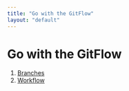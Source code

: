 ```yaml
---
title: "Go with the GitFlow"
layout: "default"
---
```


# Go with the GitFlow

1. [Branches](/branches.html)
2. [Workflow](/workflow.html)